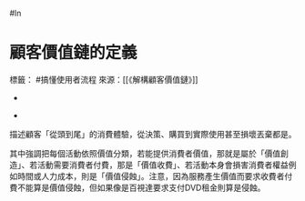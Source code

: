 #ln  
# 顧客價值鏈的定義
標籤： #搞懂使用者流程 
來源：[[《解構顧客價值鏈》]]

-

>

-

描述顧客「從頭到尾」的消費體驗，從決策、購買到實際使用甚至損壞丟棄都是。

其中強調把每個活動依照價值分類，若能提供消費者價值，那就是屬於「價值創造」、若活動需要消費者付費，那是「價值收費」、若活動本身會損害消費者權益例如時間或人力成本，則是「價值侵蝕」。注意，因為服務產生價值而要求收費者付費不能算是價值侵蝕，但如果像是百視達要求支付DVD租金則算是侵蝕。